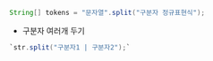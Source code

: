 ```java
String[] tokens = "문자열".split("구분자 정규표현식");
```

- 구분자 여러개 두기
```java
`str.split("구분자1 | 구분자2");`
```